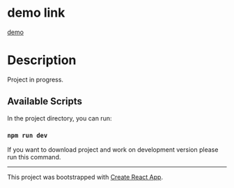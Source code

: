 # demo link

[demo](https://react-sign-in-up.herokuapp.com/)

# Description

Project in progress.

## Available Scripts

In the project directory, you can run:

### `npm run dev`

If you want to download project and work on development version please run this command.

---

This project was bootstrapped with [Create React App](https://github.com/facebook/create-react-app).
